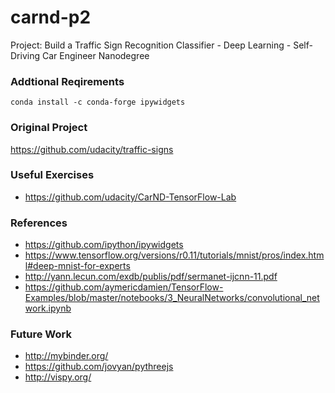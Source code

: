 # carnd-p2
Project: Build a Traffic Sign Recognition Classifier - Deep Learning - Self-Driving Car Engineer Nanodegree

### Addtional Reqirements
```
conda install -c conda-forge ipywidgets
```
### Original Project
https://github.com/udacity/traffic-signs

### Useful Exercises
* https://github.com/udacity/CarND-TensorFlow-Lab

### References
* https://github.com/ipython/ipywidgets
* https://www.tensorflow.org/versions/r0.11/tutorials/mnist/pros/index.html#deep-mnist-for-experts
* http://yann.lecun.com/exdb/publis/pdf/sermanet-ijcnn-11.pdf
* https://github.com/aymericdamien/TensorFlow-Examples/blob/master/notebooks/3_NeuralNetworks/convolutional_network.ipynb

### Future Work
* http://mybinder.org/
* https://github.com/jovyan/pythreejs
* http://vispy.org/
